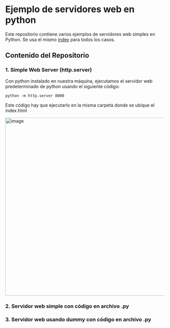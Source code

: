 # Ejemplo de servidores web en python

Este repositorio contiene varios ejemplos de servidores web simples en Python.
Se usa el mismo [index](index.html) para todos los casos.

## Contenido del Repositorio

### 1. Simple Web Server (http.server)

Con python instalado en nuestra máquina, ejecutamos el servidor web predeterminado de python usando el siguiente código:
```
python -m http.server 8000
```
Este código hay que ejecutarlo en la misma carpeta donde se ubique el index.html

<img width="800" height="562" alt="image" src="https://github.com/user-attachments/assets/bbc799d9-3a6b-46cd-9eac-af60e7e27cfd" />


### 2. Servidor web simple con código en archivo .py



### 3. Servidor web usando dummy con código en archivo .py

